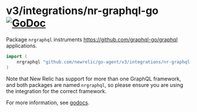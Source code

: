 # v3/integrations/nr-graphql-go [![GoDoc](https://godoc.org/github.com/newrelic/go-agent/v3/integrations/nr-graphql-go?status.svg)](https://godoc.org/github.com/newrelic/go-agent/v3/integrations/nr-graphql-go)

Package `nrgraphql` instruments https://github.com/graphql-go/graphql applications.

```go
import (
    nrgraphql "github.com/newrelic/go-agent/v3/integrations/nr-graphql-go"
)
```

Note that New Relic has support for more than one GraphQL framework, and both
packages are named `nrgraphql`, so please ensure you are using the
integration for the correct framework.

For more information, see
[godocs](https://godoc.org/github.com/newrelic/go-agent/v3/integrations/nr-graphql-go).
